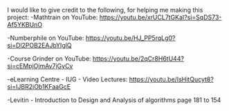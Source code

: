 I would like to give credit to the following, for helping me making this project:
-Mathtrain on YouTube:
https://youtu.be/xrUCL7tGKaI?si=SqDS73-Af5YKBUnO

-Numberphile on YouTube:
https://youtu.be/HJ_PP5rqLg0?si=Dl2POB2EAJbYIglQ

-Course Grinder on YouTube:
https://youtu.be/2qCr8H6tU44?si=cEMpjOjmAv7jGyCv

-eLearning Centre - IUG - Video Lectures:
https://youtu.be/IsHitQucyt8?si=IJBR2jOb1KFaaGcE

-Levitin - Introduction to Design and Analysis of algorithms
page 181 to 154
